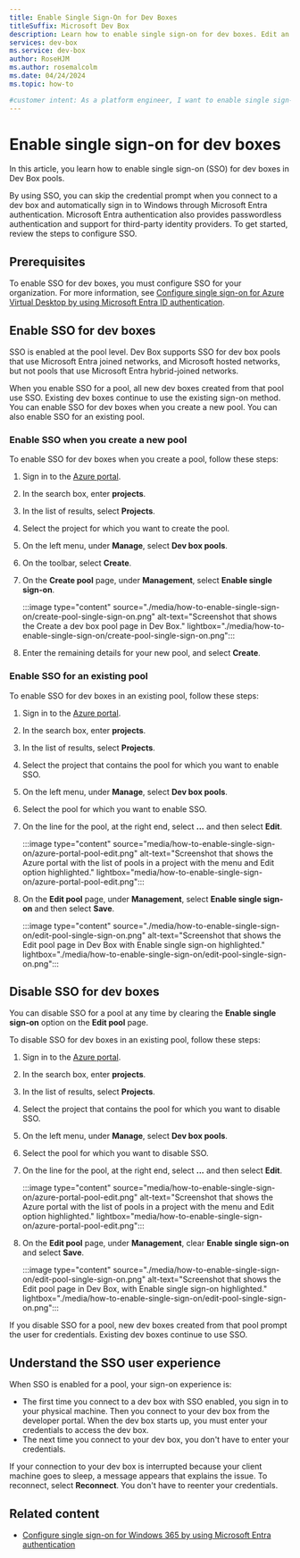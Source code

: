 ```yaml
---
title: Enable Single Sign-On for Dev Boxes
titleSuffix: Microsoft Dev Box
description: Learn how to enable single sign-on for dev boxes. Edit an existing pool to configure single sign-on for new dev boxes.
services: dev-box
ms.service: dev-box
author: RoseHJM
ms.author: rosemalcolm
ms.date: 04/24/2024
ms.topic: how-to

#customer intent: As a platform engineer, I want to enable single sign-on for dev boxes so that my dev box users have a smoother sign-in experience.
---
```


# Enable single sign-on for dev boxes

In this article, you learn how to enable single sign-on (SSO) for dev boxes in Dev Box pools.

By using SSO, you can skip the credential prompt when you connect to a dev box and automatically sign in to Windows through Microsoft Entra authentication. Microsoft Entra authentication also provides passwordless authentication and support for third-party identity providers. To get started, review the steps to configure SSO.

## Prerequisites

To enable SSO for dev boxes, you must configure SSO for your organization. For more information, see [Configure single sign-on for Azure Virtual Desktop by using Microsoft Entra ID authentication](/azure/virtual-desktop/configure-single-sign-on).

## Enable SSO for dev boxes

SSO is enabled at the pool level. Dev Box supports SSO for dev box pools that use Microsoft Entra joined networks, and Microsoft hosted networks, but not pools that use Microsoft Entra hybrid-joined networks.

When you enable SSO for a pool, all new dev boxes created from that pool use SSO. Existing dev boxes continue to use the existing sign-on method. You can enable SSO for dev boxes when you create a new pool. You can also enable SSO for an existing pool.

### Enable SSO when you create a new pool

To enable SSO for dev boxes when you create a pool, follow these steps:

1. Sign in to the [Azure portal](https://portal.azure.com).
1. In the search box, enter **projects**.
1. In the list of results, select **Projects**.
1. Select the project for which you want to create the pool.
1. On the left menu, under **Manage**, select **Dev box pools**.
1. On the toolbar, select **Create**.
1. On the **Create pool** page, under **Management**, select **Enable single sign-on**.

    :::image type="content" source="./media/how-to-enable-single-sign-on/create-pool-single-sign-on.png" alt-text="Screenshot that shows the Create a dev box pool page in Dev Box." lightbox="./media/how-to-enable-single-sign-on/create-pool-single-sign-on.png":::

1. Enter the remaining details for your new pool, and select **Create**.

### Enable SSO for an existing pool

To enable SSO for dev boxes in an existing pool, follow these steps:

1. Sign in to the [Azure portal](https://portal.azure.com).
1. In the search box, enter **projects**.
1. In the list of results, select **Projects**.
1. Select the project that contains the pool for which you want to enable SSO.
1. On the left menu, under **Manage**, select **Dev box pools**.
1. Select the pool for which you want to enable SSO.
1. On the line for the pool, at the right end, select **...** and then select **Edit**.
 
   :::image type="content" source="media/how-to-enable-single-sign-on/azure-portal-pool-edit.png" alt-text="Screenshot that shows the Azure portal with the list of pools in a project with the menu and Edit option highlighted." lightbox="media/how-to-enable-single-sign-on/azure-portal-pool-edit.png":::

1. On the **Edit pool** page, under **Management**, select **Enable single sign-on** and then select **Save**.

    :::image type="content" source="./media/how-to-enable-single-sign-on/edit-pool-single-sign-on.png" alt-text="Screenshot that shows the Edit pool page in Dev Box with Enable single sign-on highlighted." lightbox="./media/how-to-enable-single-sign-on/edit-pool-single-sign-on.png":::

## Disable SSO for dev boxes

You can disable SSO for a pool at any time by clearing the **Enable single sign-on** option on the **Edit pool** page.

To disable SSO for dev boxes in an existing pool, follow these steps:

1. Sign in to the [Azure portal](https://portal.azure.com).
1. In the search box, enter **projects**.
1. In the list of results, select **Projects**.
1. Select the project that contains the pool for which you want to disable SSO.
1. On the left menu, under **Manage**, select **Dev box pools**.
1. Select the pool for which you want to disable SSO.
1. On the line for the pool, at the right end, select **...** and then select **Edit**.

   :::image type="content" source="media/how-to-enable-single-sign-on/azure-portal-pool-edit.png" alt-text="Screenshot that shows the Azure portal with the list of pools in a project with the menu and Edit option highlighted." lightbox="media/how-to-enable-single-sign-on/azure-portal-pool-edit.png":::

1. On the **Edit pool** page, under **Management**, clear **Enable single sign-on** and select **Save**.
  
    :::image type="content" source="./media/how-to-enable-single-sign-on/edit-pool-single-sign-on.png" alt-text="Screenshot that shows the Edit pool page in Dev Box, with Enable single sign-on highlighted." lightbox="./media/how-to-enable-single-sign-on/edit-pool-single-sign-on.png":::

If you disable SSO for a pool, new dev boxes created from that pool prompt the user for credentials. Existing dev boxes continue to use SSO.

## Understand the SSO user experience

When SSO is enabled for a pool, your sign-on experience is:

- The first time you connect to a dev box with SSO enabled, you sign in to your physical machine. Then you connect to your dev box from the developer portal. When the dev box starts up, you must enter your credentials to access the dev box.
- The next time you connect to your dev box, you don't have to enter your credentials.

If your connection to your dev box is interrupted because your client machine goes to sleep, a message appears that explains the issue. To reconnect, select **Reconnect**. You don't have to reenter your credentials.

## Related content

- [Configure single sign-on for Windows 365 by using Microsoft Entra authentication](/windows-365/enterprise/configure-single-sign-on)